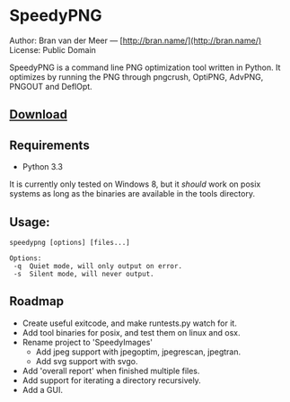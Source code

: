 # SpeedyPNG

Author: Bran van der Meer — [http://bran.name/](http://bran.name/)  
License: Public Domain

SpeedyPNG is a command line PNG optimization tool written in Python. It optimizes by running the PNG through pngcrush, OptiPNG, AdvPNG, PNGOUT and DeflOpt.

## [Download](https://github.com/branneman/SpeedyPNG/archive/master.zip)

## Requirements
- Python 3.3

It is currently only tested on Windows 8, but it _should_ work on posix systems as long as the binaries are available in the tools directory.

## Usage:
	speedypng [options] [files...]

	Options:
	 -q  Quiet mode, will only output on error.
	 -s  Silent mode, will never output.

## Roadmap
 - Create useful exitcode, and make runtests.py watch for it.
 - Add tool binaries for posix, and test them on linux and osx.
 - Rename project to 'SpeedyImages'
   - Add jpeg support with jpegoptim, jpegrescan, jpegtran.
   - Add svg support with svgo.
 - Add 'overall report' when finished multiple files.
 - Add support for iterating a directory recursively.
 - Add a GUI.
